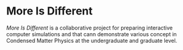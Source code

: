 # More Is Different

_More Is Different_ is a collaborative project for preparing interactive computer simulations and that cann demonstrate various concept in Condensed Matter Physics at the undergraduate and graduate level. 

